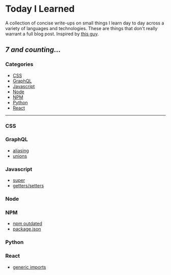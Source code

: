 # Today I Learned
A collection of concise write-ups on small things I learn day to day across a variety of languages and technologies. These are things that don't really warrant a full blog post. Inspired by [this guy](https://github.com/jbranchaud/til).

_7 and counting..._
---

### Categories

* [CSS](#css)
* [GraphQL](#graphql)
* [Javascript](#javascript)
* [Node](#node)
* [NPM](#npm)
* [Python](#python)
* [React](#react)

---

### CSS

### GraphQL

- [aliasing](graphql/aliasing.md)
- [unions](graphql/unions.md)

### Javascript

- [super](javascript/super.md)
- [getters/setters](javascript/getset.md)

### Node

### NPM

- [npm outdated](npm/outdated.md)
- [package.json](npm/package.json.md)

### Python

### React

- [generic imports](react/generic_imports.md)
